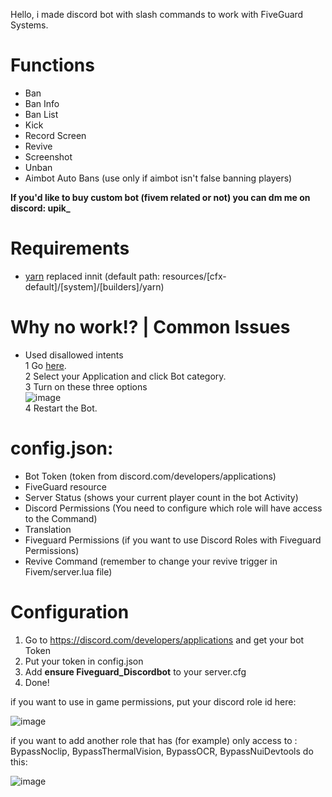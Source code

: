 Hello, i made discord bot with slash commands to work with FiveGuard Systems.

# Functions
- Ban
- Ban Info
- Ban List
- Kick
- Record Screen
- Revive
- Screenshot
- Unban
- Aimbot Auto Bans (use only if aimbot isn't false banning players)

<b>If you'd like to buy custom bot (fivem related or not) you can dm me on discord: upik_</b>

# Requirements
- [yarn](https://2897568640-files.gitbook.io/~/files/v0/b/gitbook-x-prod.appspot.com/o/spaces%2FwNoQfmSrfSutIixeLn4V%2Fuploads%2FQiHYaJ71rKgXzDEiSwo9%2Fyarn.rar?alt=media&token=e0126714-6f4c-4def-a72e-3fad49e611ba) replaced innit (default path: resources/[cfx-default]/[system]/[builders]/yarn)

# Why no work!? | Common Issues
* Used disallowed intents
  <br>
  1 Go [here](https://discord.com/developers/applications).
  <br>
  2 Select your Application and click Bot category.
  <br>
  3 Turn on these three options
  <br>
  ![image](https://github.com/user-attachments/assets/d9f3a680-bf1d-43e3-a67f-4d05b21b9fa2)
  <br>
  4 Restart the Bot.


# config.json:

- Bot Token (token from discord.com/developers/applications)
- FiveGuard resource
- Server Status (shows your current player count in the bot Activity)
- Discord Permissions (You need to configure which role will have access to the Command)
- Translation
- Fiveguard Permissions (if you want to use Discord Roles with Fiveguard Permissions)
- Revive Command (remember to change your revive trigger in Fivem/server.lua file)

# Configuration

1. Go to https://discord.com/developers/applications and get your bot Token
2. Put your token in config.json
3. Add <b>ensure Fiveguard_Discordbot</b> to your server.cfg
4. Done!

if you want to use in game permissions, put your discord role id here:

![image](https://github.com/Upikk/Fiveguard_Discordbot/assets/96323919/024d6e3c-806c-43c4-8b03-2386714682a7)

if you want to add another role that has (for example) only access to : BypassNoclip, BypassThermalVision, BypassOCR, BypassNuiDevtools do this:

![image](https://github.com/Upikk/Fiveguard_Discordbot/assets/96323919/2c81513f-e593-47b5-a760-819db1fff203)
